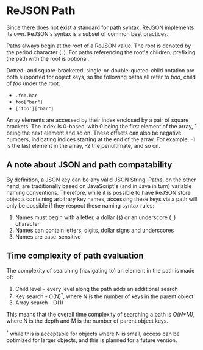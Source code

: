 # ReJSON Path

Since there does not exist a standard for path syntax, ReJSON implements its own. ReJSON's syntax is
a subset of common best practices.

Paths always begin at the root of a ReJSON value. The root is denoted by the period character (`.`).
For paths referencing the root's children, prefixing the path with the root is optional.

Dotted- and square-bracketed, single-or-double-quoted-child notation are both supported for object
keys, so the following paths all refer to _boo_, child of _foo_ under the root:

*   `.foo.bar`
*   `foo["bar"]`
*   `['foo']["bar"]`

Array elements are accessed by their index enclosed by a pair of square brackets. The index is
0-based, with 0 being the first element of the array, 1 being the next element and so on. These
offsets can also be negative numbers, indicating indices starting at the end of the array. For
example, -1 is the last element in the array, -2 the penultimate, and so on.

## A note about JSON and path compatability

By definition, a JSON key can be any valid JSON String. Paths, on the other hand, are traditionally
based on JavaScript's (and in Java in turn) variable naming conventions. Therefore, while it is
possible to have ReJSON store objects containing arbitrary key names, accessing these keys via a
path will only be possible if they respect these naming syntax rules:

1.  Names must begin with a letter, a dollar (`$`) or an underscore (`_`) character
2.  Names can contain letters, digits, dollar signs and underscores
3.  Names are case-sensitive

## Time complexity of path evaluation

The complexity of searching (navigating to) an element in the path is made of:

1. Child level - every level along the path adds an additional search
2. Key search - O(N)<sup>&#8224;</sup>, where N is the number of keys in the parent object
3. Array search - O(1)

This means that the overall time complexity of searching a path is _O(N*M)_, where N is the depth
and M is the number of parent object keys.

<sup>&#8224;</sup> while this is acceptable for objects where N is small, access can
be optimized for larger objects, and this is planned for a future version.
